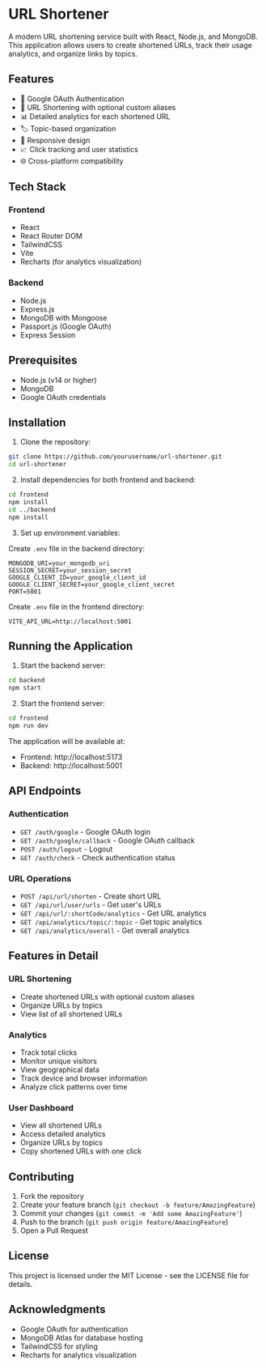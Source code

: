 # URL Shortener

A modern URL shortening service built with React, Node.js, and MongoDB. This application allows users to create shortened URLs, track their usage analytics, and organize links by topics.

## Features

- 🔐 Google OAuth Authentication
- 🔗 URL Shortening with optional custom aliases
- 📊 Detailed analytics for each shortened URL
- 🏷️ Topic-based organization
- 📱 Responsive design
- 📈 Click tracking and user statistics
- 🌐 Cross-platform compatibility

## Tech Stack

### Frontend

- React
- React Router DOM
- TailwindCSS
- Vite
- Recharts (for analytics visualization)

### Backend

- Node.js
- Express.js
- MongoDB with Mongoose
- Passport.js (Google OAuth)
- Express Session

## Prerequisites

- Node.js (v14 or higher)
- MongoDB
- Google OAuth credentials

## Installation

1. Clone the repository:

```bash
git clone https://github.com/yourusername/url-shortener.git
cd url-shortener
```

2. Install dependencies for both frontend and backend:

```bash
cd frontend
npm install
cd ../backend
npm install
```

3. Set up environment variables:

Create `.env` file in the backend directory:

```env
MONGODB_URI=your_mongodb_uri
SESSION_SECRET=your_session_secret
GOOGLE_CLIENT_ID=your_google_client_id
GOOGLE_CLIENT_SECRET=your_google_client_secret
PORT=5001
```

Create `.env` file in the frontend directory:

```env
VITE_API_URL=http://localhost:5001
```

## Running the Application

1. Start the backend server:

```bash
cd backend
npm start
```

2. Start the frontend server:

```bash
cd frontend
npm run dev
```

The application will be available at:

- Frontend: http://localhost:5173
- Backend: http://localhost:5001

## API Endpoints

### Authentication

- `GET /auth/google` - Google OAuth login
- `GET /auth/google/callback` - Google OAuth callback
- `POST /auth/logout` - Logout
- `GET /auth/check` - Check authentication status

### URL Operations

- `POST /api/url/shorten` - Create short URL
- `GET /api/url/user/urls` - Get user's URLs
- `GET /api/url/:shortCode/analytics` - Get URL analytics
- `GET /api/analytics/topic/:topic` - Get topic analytics
- `GET /api/analytics/overall` - Get overall analytics

## Features in Detail

### URL Shortening

- Create shortened URLs with optional custom aliases
- Organize URLs by topics
- View list of all shortened URLs

### Analytics

- Track total clicks
- Monitor unique visitors
- View geographical data
- Track device and browser information
- Analyze click patterns over time

### User Dashboard

- View all shortened URLs
- Access detailed analytics
- Organize URLs by topics
- Copy shortened URLs with one click

## Contributing

1. Fork the repository
2. Create your feature branch (`git checkout -b feature/AmazingFeature`)
3. Commit your changes (`git commit -m 'Add some AmazingFeature'`)
4. Push to the branch (`git push origin feature/AmazingFeature`)
5. Open a Pull Request

## License

This project is licensed under the MIT License - see the LICENSE file for details.

## Acknowledgments

- Google OAuth for authentication
- MongoDB Atlas for database hosting
- TailwindCSS for styling
- Recharts for analytics visualization
